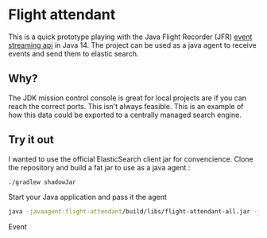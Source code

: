 # Flight attendant

This is a quick prototype playing with the Java Flight Recorder (JFR) [event streaming api](https://openjdk.java.net/jeps/349) in Java 14. The project can be used as a java agent to receive events and send them to elastic search. 

## Why?

The JDK mission control console is great for local projects are if you can reach the correct ports. This isn't always feasible. This is an example of how this data could be exported to a centrally managed search engine. 

## Try it out

I wanted to use the official ElasticSearch client jar for convencience. Clone the repository and build a fat jar to use as a java agent :

```sh
./gradlew shadowJar
```

Start your Java application and pass it the agent 

```sh
java -javaagent:flight-attendant/build/libs/flight-attendant-all.jar -jar my-app.jar
```

Event
